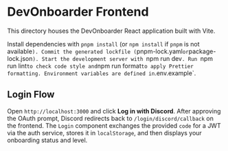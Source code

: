 # DevOnboarder Frontend

This directory houses the DevOnboarder React application built with Vite.

Install dependencies with `pnpm install` (or `npm install` if `pnpm` is not available`). Commit the generated lockfile (`pnpm-lock.yaml` or `package-lock.json`).
Start the development server with `npm run dev`.
Run `npm run lint` to check code style and `npm run format` to apply Prettier formatting.
Environment variables are defined in `.env.example`.

## Login Flow

Open `http://localhost:3000` and click **Log in with Discord**.
After approving the OAuth prompt, Discord redirects back to
`/login/discord/callback` on the frontend. The `Login` component exchanges the
provided `code` for a JWT via the auth service, stores it in `localStorage`, and
then displays your onboarding status and level.
